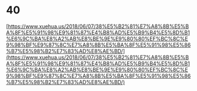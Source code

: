 # 40

[https://www.xuehua.us/2018/06/07/38%E5%B2%81%E7%A8%8B%E5%BA%8F%E5%91%98%E9%81%87%E4%B8%AD%E5%B9%B4%E5%8D%B1%E6%9C%BA%E8%A2%AB%E8%BE%9E%E9%80%80%EF%BC%8C%E9%98%BF%E9%87%8C%E7%A8%8B%E5%BA%8F%E5%91%98%E5%86%B7%E5%98%B2%E7%83%AD%E8%AE%BD/](https://www.xuehua.us/2018/06/07/38%E5%B2%81%E7%A8%8B%E5%BA%8F%E5%91%98%E9%81%87%E4%B8%AD%E5%B9%B4%E5%8D%B1%E6%9C%BA%E8%A2%AB%E8%BE%9E%E9%80%80%EF%BC%8C%E9%98%BF%E9%87%8C%E7%A8%8B%E5%BA%8F%E5%91%98%E5%86%B7%E5%98%B2%E7%83%AD%E8%AE%BD/)

